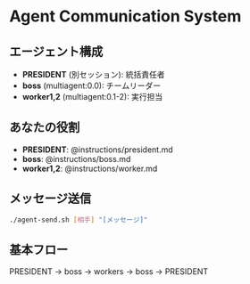 # Agent Communication System

## エージェント構成
- **PRESIDENT** (別セッション): 統括責任者
- **boss** (multiagent:0.0): チームリーダー
- **worker1,2** (multiagent:0.1-2): 実行担当

## あなたの役割
- **PRESIDENT**: @instructions/president.md
- **boss**: @instructions/boss.md
- **worker1,2**: @instructions/worker.md

## メッセージ送信
```bash
./agent-send.sh [相手] "[メッセージ]"
```

## 基本フロー
PRESIDENT → boss → workers → boss → PRESIDENT 